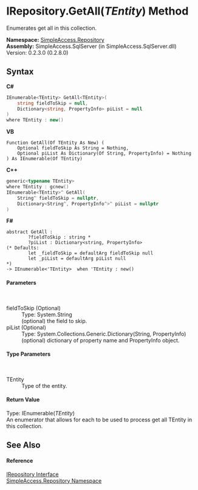 # IRepository.GetAll(*TEntity*) Method 
 

Enumerates get all in this collection.

**Namespace:**&nbsp;<a href="41571b4f-ca9a-e902-c5ef-a7c14c631bb2">SimpleAccess.Repository</a><br />**Assembly:**&nbsp;SimpleAccess.SqlServer (in SimpleAccess.SqlServer.dll) Version: 0.2.3.0 (0.2.8.0)

## Syntax

**C#**<br />
``` C#
IEnumerable<TEntity> GetAll<TEntity>(
	string fieldToSkip = null,
	Dictionary<string, PropertyInfo> piList = null
)
where TEntity : new()

```

**VB**<br />
``` VB
Function GetAll(Of TEntity As New) ( 
	Optional fieldToSkip As String = Nothing,
	Optional piList As Dictionary(Of String, PropertyInfo) = Nothing
) As IEnumerable(Of TEntity)
```

**C++**<br />
``` C++
generic<typename TEntity>
where TEntity : gcnew()
IEnumerable<TEntity>^ GetAll(
	String^ fieldToSkip = nullptr, 
	Dictionary<String^, PropertyInfo^>^ piList = nullptr
)
```

**F#**<br />
``` F#
abstract GetAll : 
        ?fieldToSkip : string * 
        ?piList : Dictionary<string, PropertyInfo> 
(* Defaults:
        let _fieldToSkip = defaultArg fieldToSkip null
        let _piList = defaultArg piList null
*)
-> IEnumerable<'TEntity>  when 'TEntity : new()

```


#### Parameters
&nbsp;<dl><dt>fieldToSkip (Optional)</dt><dd>Type: System.String<br />(optional) the field to skip.</dd><dt>piList (Optional)</dt><dd>Type: System.Collections.Generic.Dictionary(String, PropertyInfo)<br />(optional) dictionary of property name and PropertyInfo object.</dd></dl>

#### Type Parameters
&nbsp;<dl><dt>TEntity</dt><dd>Type of the entity.</dd></dl>

#### Return Value
Type: IEnumerable(*TEntity*)<br />An enumerator that allows for each to be used to process get all TEntity in this collection.

## See Also


#### Reference
<a href="fd07fd9c-c261-ae68-1133-7b203b4c101f">IRepository Interface</a><br /><a href="41571b4f-ca9a-e902-c5ef-a7c14c631bb2">SimpleAccess.Repository Namespace</a><br />